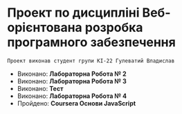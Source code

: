 ﻿# Проект по дисципліні Веб-орієнтована розробка програмного забезпечення
`Проект виконав студент групи КІ-22 Гулеватий Владислав`
- Виконано: **Лабораторна Робота № 2**
- Виконано: **Лабораторна Робота № 3**
- Виконано: **Тест**
- Виконано: **Лабораторна Робота № 4**
- Пройдено: **Coursera Основи JavaScript**
